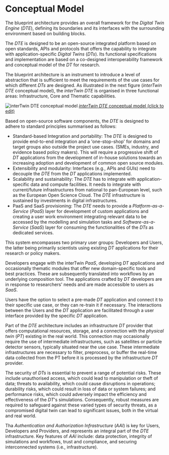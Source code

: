 # Conceptual Model

The blueprint architecture provides an overall framework for the *Digital Twin Engine* (*DTE*), defining its boundaries and its interfaces with the surrounding environment based on building blocks.

The *DTE* is designed to be an open-source integrated platform based on open standards, APIs and protocols that offers the capability to integrate with application-specific *Digital Twins* (*DTs*). Its functional specifications and implementation are based on a co-designed interoperability framework and conceptual model of the *DT* for research.

The blueprint architecture is an instrument to introduce a level of abstraction that is sufficient to meet the requirements of the use cases for which different *DTs* are designed. As illustrated in the next figure (*interTwin* *DTE* conceptual model), the *interTwin* *DTE* is organised in three functional areas: Infrastructure, Core and Thematic capabilities.

![*interTwin* *DTE* conceptual model](./conceptual_model.png)
[*interTwin* *DTE* conceptual model (click to edit)](https://excalidraw.com/#json=YlztyRuK4EUvPbPzugPLj,KJjDc28uzawcvC7lsTOmag)

Based on open-source software components, the *DTE* is designed to adhere to standard principles summarised as follows:

* Standard-based Integration and portability: The *DTE* is designed to provide end-to-end integration and a 'one-stop-shop' for domains and target groups also outside the project use cases. (SMEs, industry, and evidence based policy makers). This will require a progressive shift of *DT* applications from the development of in-house solutions towards an increasing adoption and development of common open source modules.
* Extensibility and modularity: Interfaces (e.g., APIs and GUIs) need to decouple the *DTE* from the *DT* applications implemented.
* Scalability and sustainability: The *DTE* has to integrate with application-specific data and compute facilities. It needs to integrate with current/future infrastructures from national to pan-European level, such as the European Open Science Cloud. The *DTE* infrastructure is sustained by investments in digital infrastructures.
* PaaS and SaaS provisioning: The *DTE* needs to provide a *Platform-as-a-Service* (*PaaS*) layer for development of custom applications and creating a user work environment integrating relevant data to be accessed by the modelling and simulation tasks and *Software-as-a-Service* (*SaaS*) layer for consuming the functionalities of the *DTs* as dedicated services.

This system encompasses two primary user groups: Developers and Users, the latter being  primarily scientists using existing *DT* applications for their research or policy makers.

Developers engage with the interTwin *PaaS*, developing *DT* applications and occasionally thematic modules that offer new domain-specific tools and best practices. These are subsequently translated into workflows by an underlying composition tool. The applications crafted by *DT* developers are in response to researchers' needs and are made accessible to users as *SaaS*.

Users have the option to select a pre-made *DT* application and connect it to their specific use case, or they can re-train it if necessary. The interactions between the Users and the *DT* application are facilitated through a user interface provided by the specific *DT* application.

Part of the *DTE* architecture includes an infrastructure *DT* provider that offers computational resources, storage, and a connection with the *physical twin* (*PT*) existing in the real world. This connection may occasionally require the use of intermediate infrastructures, such as satellites or particle detector sensors, typically situated near the use case. These intermediate infrastructures are necessary to filter, preprocess, or buffer the real-time data collected from the PT before it is processed by the infrastructure *DT* provider.

The security of *DTs* is essential to prevent a range of potential risks. These include unauthorised access, which could lead to manipulation or theft of data; threats to availability, which could cause disruptions in operations; durability risks, which could result in loss of data or system failures; and performance risks, which could adversely impact the efficiency and effectiveness of the *DT*'s simulations. Consequently, robust measures are required to safeguard against these varied types of security threats, as a compromised digital twin can lead to significant issues, both in the virtual and real world.

Tha *Authentication and Authorization Infrastructure* (*AAI*) is key for Users, Developers and Providers, and represents an integral part of the *DTE* infrastructure. Key features of *AAI* include: data protection, integrity of simulations and workflows, trust and compliance, and securing interconnected systems (i.e., infrastructure).
